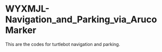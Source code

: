 # WYXMJL-Navigation_and_Parking_via_ArucoMarker
This are the codes for turtlebot navigation and parking.

